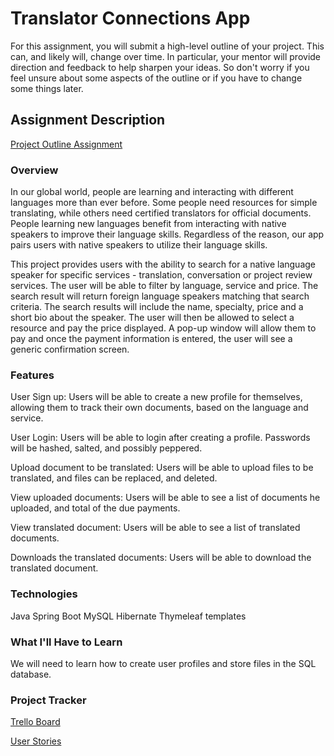 # Translator Connections App
For this assignment, you will submit a high-level outline of your project. This can, and likely will, change over time. In particular, your mentor will provide direction and feedback to help sharpen your ideas. So don't worry if you feel unsure about some aspects of the outline or if you have to change some things later.

## Assignment Description
[Project Outline Assignment](https://education.launchcode.org/liftoff/modules/assignments/project-outline)


### Overview
In our global world, people are learning and interacting with different languages more than ever before. Some people need resources for simple translating, while others need certified translators for official documents. People learning new languages benefit from interacting with native speakers to improve their language skills. Regardless of the reason, our app pairs users with native speakers to utilize their language skills.

This project provides users with the ability to search for a native language speaker for specific services - translation, conversation or project review services. The user will be able to filter by language, service and price. The search result will return foreign language speakers matching that search criteria.  The search results will include the name, specialty, price and a short bio about the speaker. The user will then be allowed to select a resource and pay the price displayed. A pop-up window will allow them to pay and once the payment information is entered, the user will see a generic confirmation screen.

### Features
User Sign up: Users will be able to create a new profile for themselves, allowing them to track their own documents, based on the language and service.

User Login: Users will be able to login after creating a profile. Passwords will be hashed, salted, and possibly peppered.

Upload document to be translated: Users will be able to upload files to be translated, and files can be replaced, and deleted.

View uploaded documents: Users will be able to see a list of documents he uploaded, and total of the due payments.

View translated document: Users will be able to see a list of translated documents.

Downloads the translated documents: Users will be able to download the translated document.

### Technologies
Java
Spring Boot
MySQL
Hibernate
Thymeleaf templates

### What I'll Have to Learn
We will need to learn how to create user profiles and store files in the SQL database.

### Project Tracker
[Trello Board](https://trello.com/b/sC5BujXl/liftoff-project-board)

[User Stories ](https://trello.com/b/M3UNF5wr/user-stories-translation-app)

